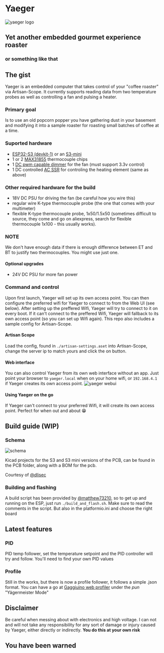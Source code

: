 # Yaeger

![yaeger logo](./assets/logo.webp)

## Yet another embedded gourmet experience roaster

### or something like that

## The gist

Yaeger is an embedded computer that takes control of your "coffee roaster" via Artisan-Scope.
It currently supports reading data from two temperature probes as well as controlling a fan and pulsing a heater.

### Primary goal

Is to use an old popcorn popper you have gathering dust in your basement and modifying it into a sample roaster for
roasting small batches of coffee at a time.

### Suported hardware

* [ESP32-S3 (devkit-1)](https://www.aliexpress.com/item/1005006266375800.html) or an [S3-mini](https://www.aliexpress.com/item/1005006177646698.html)
* 1 or 2 [MAX31855](https://www.aliexpress.com/item/1005006381598473.html) thermocouple chips
* 1 [DC pwm capable dimmer](https://www.aliexpress.com/item/1005006457613501.html) for the fan (must support 3.3v control)
* 1 DC controlled [AC SSR](https://www.aliexpress.com/item/4000045425145.html) for controling the heating element (same as above)

### Other required hardware for the build

* 18V DC PSU for driving the fan (be careful how you wire this)
* regular wire K-type thermocouple probe (the one that comes with your multimeter)
* flexible K-type thermocouple probe, 1x50/1.5x50 (sometimes difficult to source, they come and go on aliexpress, search for
flexible thermocouple 1x100 - this usually works).

### NOTE

We don't have enough data if there is enough difference between ET and BT to justify two thermocouples. You might use
just one.

#### Optional upgrades

* 24V DC PSU for more fan power

### Command and control

Upon first launch, Yaeger will set up its own access point. You can then configure the preferred wifi for Yaeger to
connect to from the Web UI (see below). After setting up the preffered Wifi, Yaeger will try to connect to it on every
boot. If it can't connect to the preffered Wifi, Yaeger will fallback to its own access point (so you can set up Wifi
again).
This repo also includes a sample config for Artisan-Scope.

#### Artisan Scope

Load the config, found in `./artisan-settings.aset` into Artisan-Scope, change the server ip to match yours and click the on button.

#### Web interface

You can also control Yaeger from its own web interface without an app. Just point your browser to `yaeger.local` when on
your home wifi, or `192.168.4.1` if Yaeger creates its own access point.
![yaeger webui](./assets/yaeger-webui.png)

#### Using Yaeger on the go

If Yaeger can't connect to your preferred Wifi, it will create its own access point. Perfect for when out and about :grin:

## Build guide (WIP)

### Schema

![schema](./schema/Schematic_Yaeger_2024-12-24.svg)

Kicad projects for the S3 and S3 mini versions of the PCB, can be found in the PCB folder, along with a BOM for the pcb.

Courtesy of [@dlisec](https://github.com/dlisec)

### Building and flashing

A build script has been provided by [@matthew73210](https://github.com/matthew73210), so to get up and running on the
ESP, just run `./build_and_flash.sh`. Make sure to read the comments in the script. But also in the platformio.ini and choose the right board

## Latest features

### PID

PID temp follower, set the temperature setpoint and the PID controller will try and follow. You'll need to find your own PID values

### Profile

Still in the works, but there is now a profile follower, it follows a simple .json format. You can have a go at [Gaggiuino web profiler](https://matthew73210.github.io/Gaggiuino-web-profiler/) under the _pun_ "Yägermeister Mode"

## Disclaimer

Be careful when messing about with electronics and high voltage. I can not and will not take any responsibility for any
sort of damage or injury caused by Yaeger, either directly or indirectly.
**You do this at your own risk**

## You have been warned
